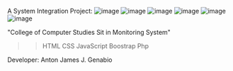 A System Integration Project:
![image](https://github.com/Javabutdif/System_Integration/assets/116171287/192d3494-037c-4b37-9bd9-3bae70084f63)
![image](https://github.com/Javabutdif/System_Integration/assets/116171287/4fc258c3-805d-40f6-8dfd-d5ccb9c3d211)
![image](https://github.com/Javabutdif/System_Integration/assets/116171287/e46181ab-407f-40ea-bae4-792f5f2c2249)
![image](https://github.com/Javabutdif/System_Integration/assets/116171287/250748a7-e42f-4bfc-9ee1-1e705252ddb4)
![image](https://github.com/Javabutdif/System_Integration/assets/116171287/c7ec54a8-43b6-4338-baff-125081511633)
![image](https://github.com/Javabutdif/System_Integration/assets/116171287/8fdfed93-0712-41d3-8a0a-3a64aa43cdb7)




"College of Computer Studies Sit in Monitoring System"

>>HTML
>>CSS
>>JavaScript
>>Boostrap
>>Php


Developer: Anton James J. Genabio
